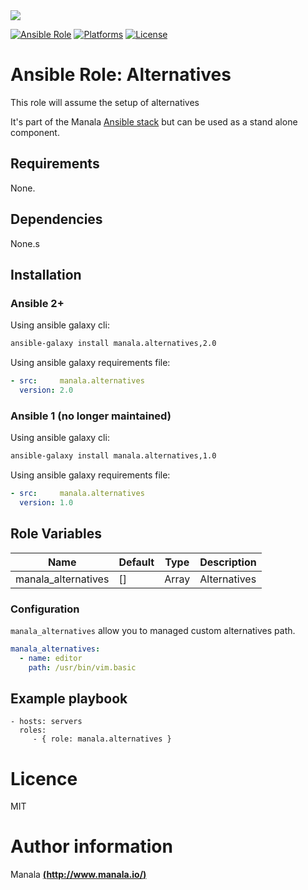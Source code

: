 <img src="http://www.elao.com/images/corpo/logo_red_small.png"/>

[![Ansible Role](https://img.shields.io/ansible/role/5538.svg?style=plastic)](https://galaxy.ansible.com/list#/roles/5538) [![Platforms](https://img.shields.io/badge/platforms-debian-lightgrey.svg?style=plastic)](#) [![License](http://img.shields.io/:license-mit-lightgrey.svg?style=plastic)](#)

# Ansible Role: Alternatives

This role will assume the setup of alternatives

It's part of the Manala <a href="http://www.manala.io" target="_blank">Ansible stack</a> but can be used as a stand alone component.

## Requirements

None.

## Dependencies

None.s

## Installation

### Ansible 2+

Using ansible galaxy cli:

```bash
ansible-galaxy install manala.alternatives,2.0
```

Using ansible galaxy requirements file:

```yaml
- src:     manala.alternatives
  version: 2.0
```

### Ansible 1 (no longer maintained)

Using ansible galaxy cli:

```bash
ansible-galaxy install manala.alternatives,1.0
```

Using ansible galaxy requirements file:

```yaml
- src:     manala.alternatives
  version: 1.0
```

## Role Variables

| Name                 | Default| Type  | Description   |
|--------------------- |------- |------ |-------------  |
| manala_alternatives  | []     | Array | Alternatives  |

### Configuration

`manala_alternatives` allow you to managed custom alternatives path.

```yaml
manala_alternatives:
  - name: editor
    path: /usr/bin/vim.basic
```

## Example playbook

    - hosts: servers
      roles:
         - { role: manala.alternatives }

# Licence

MIT

# Author information

Manala [**(http://www.manala.io/)**](http://www.manala.io)
